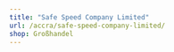 ```yaml
---
title: "Safe Speed Company Limited"
url: /accra/safe-speed-company-limited/
shop: Großhandel
---
```

